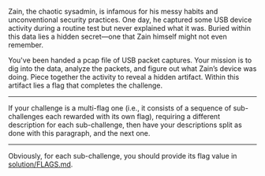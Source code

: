 Zain, the chaotic sysadmin, is infamous for his messy habits and unconventional security practices. One day, he captured some USB device activity during a routine test but never explained what it was. Buried within this data lies a hidden secret—one that Zain himself might not even remember.

You've been handed a pcap file of USB packet captures. Your mission is to dig into the data, analyze the packets, and figure out what Zain’s device was doing. Piece together the activity to reveal a hidden artifact. Within this artifact lies a flag that completes the challenge.

---
If your challenge is a multi-flag one (i.e., it consists of a sequence of sub-challenges each rewarded with
its own flag), requiring a different description for each sub-challenge, then have your descriptions split as 
done with this paragraph, and the next one.

---
Obviously, for each sub-challenge, you should provide its flag value in [solution/FLAGS.md](solution/FLAGS.md).
